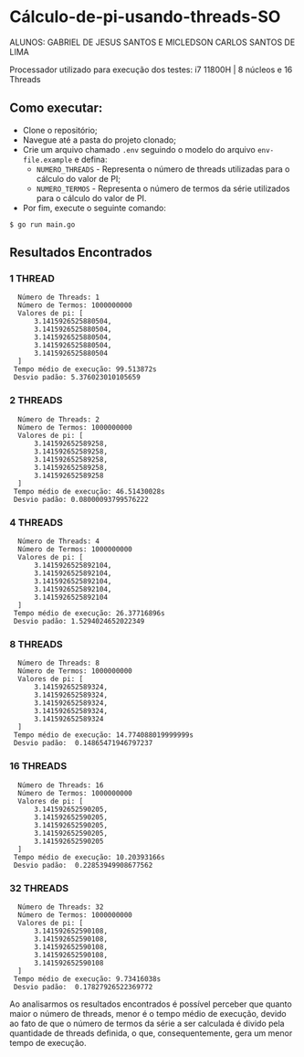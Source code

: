 # Cálculo-de-pi-usando-threads-SO

ALUNOS: GABRIEL DE JESUS SANTOS E MICLEDSON CARLOS SANTOS DE LIMA

Processador utilizado para execução dos testes: i7 11800H | 8 núcleos e 16 Threads

## Como executar:
- Clone o repositório;
- Navegue até a pasta do projeto clonado;
- Crie um arquivo chamado `.env` seguindo o modelo do arquivo `env-file.example` e defina:
    - `NUMERO_THREADS` - Representa o número de threads utilizadas para o cálculo do valor de PI;
    - `NUMERO_TERMOS` - Representa o número de termos da série utilizados para o cálculo do valor de PI.
- Por fim, execute o seguinte comando:
```
$ go run main.go
```

## Resultados Encontrados
### **1 THREAD**
```
  Número de Threads: 1
  Número de Termos: 1000000000
  Valores de pi: [
      3.1415926525880504,
      3.1415926525880504,
      3.1415926525880504,
      3.1415926525880504,
      3.1415926525880504
  ]
 Tempo médio de execução: 99.513872s
 Desvio padão: 5.376023010105659

```
### **2 THREADS** 
```
  Número de Threads: 2
  Número de Termos: 1000000000
  Valores de pi: [
      3.141592652589258,
      3.141592652589258,
      3.141592652589258,
      3.141592652589258,
      3.141592652589258
  ]
 Tempo médio de execução: 46.51430028s
 Desvio padão: 0.08000093799576222
```
### **4 THREADS**
```
  Número de Threads: 4
  Número de Termos: 1000000000
  Valores de pi: [
      3.1415926525892104,
      3.1415926525892104,
      3.1415926525892104,
      3.1415926525892104,
      3.1415926525892104
  ]
 Tempo médio de execução: 26.37716896s
 Desvio padão: 1.5294024652022349
```
### **8 THREADS** 
```
  Número de Threads: 8
  Número de Termos: 1000000000
  Valores de pi: [
      3.141592652589324,
      3.141592652589324,
      3.141592652589324,
      3.141592652589324,
      3.141592652589324
  ]
 Tempo médio de execução: 14.774088019999999s
 Desvio padão:  0.14865471946797237
```
### **16 THREADS** 
```
  Número de Threads: 16
  Número de Termos: 1000000000
  Valores de pi: [
      3.141592652590205,
      3.141592652590205,
      3.141592652590205,
      3.141592652590205,
      3.141592652590205
  ]
 Tempo médio de execução: 10.20393166s
 Desvio padão:  0.22853949908677562
```
### **32 THREADS**
```
  Número de Threads: 32
  Número de Termos: 1000000000
  Valores de pi: [
      3.141592652590108,
      3.141592652590108,
      3.141592652590108,
      3.141592652590108,
      3.141592652590108
  ]
 Tempo médio de execução: 9.73416038s
 Desvio padão:  0.17827926522369772
```

Ao analisarmos os resultados encontrados é possível perceber que quanto maior o número de threads, menor é o tempo médio de execução, devido ao fato de que o número de termos da série a ser calculada é divido pela quantidade de threads definida, o que, consequentemente, gera um menor tempo de execução. 